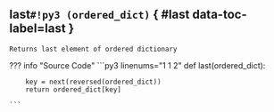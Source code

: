 ## **last**`#!py3 (ordered_dict)` { #last data-toc-label=last }


```
Returns last element of ordered dictionary
```


??? info "Source Code" 
	```py3 linenums="1 1 2" 
	def last(ordered_dict):
	    
	    key = next(reversed(ordered_dict))
	    return ordered_dict[key]
	
	```
